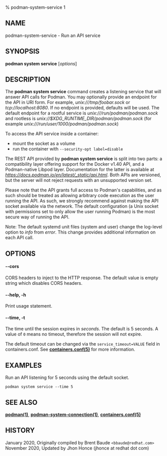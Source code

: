 % podman-system-service 1

## NAME

podman\-system\-service - Run an API service

## SYNOPSIS

**podman system service** [*options*]

## DESCRIPTION

The **podman system service** command creates a listening service that will answer API calls for Podman. You may
optionally provide an endpoint for the API in URI form. For example, _unix:///tmp/foobar.sock_ or _tcp://localhost:8080_.
If no endpoint is provided, defaults will be used. The default endpoint for a rootful
service is _unix:///run/podman/podman.sock_ and rootless is _unix://$XDG_RUNTIME_DIR/podman/podman.sock_ (for
example _unix:///run/user/1000/podman/podman.sock_)

To access the API service inside a container:

- mount the socket as a volume
- run the container with `--security-opt label=disable`

The REST API provided by **podman system service** is split into two parts: a compatibility layer offering support for the Docker v1.40 API, and a Podman-native Libpod layer.
Documentation for the latter is available at *https://docs.podman.io/en/latest/_static/api.html*.
Both APIs are versioned, but the server will not reject requests with an unsupported version set.

Please note that the API grants full access to Podman's capabilities, and as such should be treated as allowing arbitrary code execution as the user running the API.
As such, we strongly recommend against making the API socket available via the network.
The default configuration (a Unix socket with permissions set to only allow the user running Podman) is the most secure way of running the API.

Note: The default systemd unit files (system and user) change the log-level option to _info_ from _error_. This change provides additional information on each API call.

## OPTIONS

#### **--cors**

CORS headers to inject to the HTTP response. The default value is empty string which disables CORS headers.

#### **--help**, **-h**

Print usage statement.

#### **--time**, **-t**

The time until the session expires in _seconds_. The default is 5
seconds. A value of `0` means no timeout, therefore the session will not expire.

The default timeout can be changed via the `service_timeout=VALUE` field in containers.conf.
See **[containers.conf(5)](https://github.com/containers/common/blob/main/docs/containers.conf.5.md)** for more information.

## EXAMPLES

Run an API listening for 5 seconds using the default socket.

```
podman system service --time 5
```

## SEE ALSO

**[podman(1)](podman.md)**, **[podman-system-connection(1)](commands/podman-system-connection/podman-system-connection.md)**, **[containers.conf(5)](https://github.com/containers/common/blob/main/docs/containers.conf.5.md)**

## HISTORY

January 2020, Originally compiled by Brent Baude `<bbaude@redhat.com>`
November 2020, Updated by Jhon Honce (jhonce at redhat dot com)
